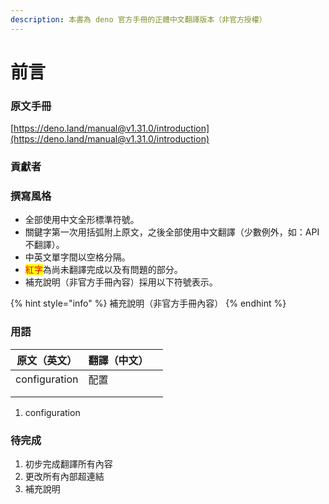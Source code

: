 ```yaml
---
description: 本書為 deno 官方手冊的正體中文翻譯版本（非官方授權）
---
```


# 前言

### 原文手冊

[https://deno.land/manual@v1.31.0/introduction](https://deno.land/manual@v1.31.0/introduction)

### 貢獻者

### 撰寫風格

* 全部使用中文全形標準符號。
* 關鍵字第一次用括弧附上原文，之後全部使用中文翻譯（少數例外，如：API 不翻譯）。
* 中英文單字間以空格分隔。
* <mark style="color:red;">紅字</mark>為尚未翻譯完成以及有問題的部分。
* 補充說明（非官方手冊內容）採用以下符號表示。

{% hint style="info" %}
補充說明（非官方手冊內容）
{% endhint %}

### 用語

<table><thead><tr><th>原文（英文）</th><th>翻譯（中文）</th><th data-hidden></th></tr></thead><tbody><tr><td>configuration</td><td>配置</td><td></td></tr><tr><td></td><td></td><td></td></tr><tr><td></td><td></td><td></td></tr></tbody></table>

1. configuration

### 待完成

1. 初步完成翻譯所有內容
2. 更改所有內部超連結
3. 補充說明
